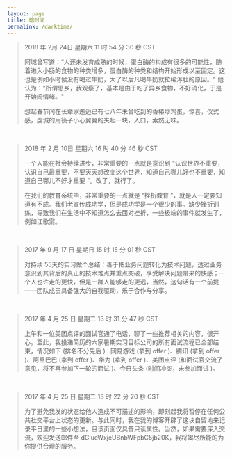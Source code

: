```yaml
---
layout: page
title: 暗时间
permalink: /darktime/
---
```


> 2018 年 2月 24日 星期六 11 时 54 分 30 秒 CST
>
> 阿城曾写道：“人还未发育成熟的时候，蛋白酶的构成有很多的可能性，随着进入小肠的食物的种类增多，蛋白酶的种类和结构开始形成以至固定。这也是例如小时候没有喝过牛奶，大了以后凡喝牛奶就拉稀泻肚的原因。" 他认为：“所谓思乡，我观察了，基本是由于吃了异乡食物，不好消化，于是开始闹情绪。"
> 
> 想起春节间在长辈家邂逅已有七八年未曾吃到的香椿炒鸡蛋，惊喜，仪式感，虔诚的用筷子小心翼翼的夹起一块，入口，索然无味。

<br/>

> 2018 年 2 月 10日 星期六 16 时 40 分 46 秒 CST
>
> 一个人能在社会持续进步，非常重要的一点就是意识到 "认识世界不重要，认识自己最重要，不要天天想改变这个世界，知道自己哪儿好也不重要，知道自己哪儿不好才重要 ”。改了，就行了。
>
> 在我们的教育系统中，非常重要的一点就是 “挫折教育 ”，就是人一定要知道有不成。我们老宣传成功学，但是成功学是一个很少的事。缺少挫折训练，导致我们在生活中不知道怎么去面对挫折，一些极端的事件就发生了，例如江歌案。

<br/>

> 2017 年 9 月 17 日 星期日 15 时 15 分 01 秒 CST
>
> 对持续  55天的实习做个总结：善于把业务问题转化为技术问题，透过业务意识到其背后的真正的技术难点并重点突破，享受解决问题带来的快感；一个人也许走的更快，但是一群人能够走的更远，当然，这句话有一个前提——团队成员具备强大的自我驱动，乐于合作与分享。

<br/>

> 2017 年 4 月 25 日 星期二 13 时 31 分 47 秒 CST
>
> 上午和一位美团点评的面试官通了电话，聊了一些推荐相关的内容，很开心。至此，我投递简历的六家暑期实习目标公司的所有面试流程已全部结束，情况如下 (排名不分先后 ) : 网易游戏 (拿到 offer )、腾讯 (拿到 offer )、阿里巴巴 (拿到 offer )、华为 (拿到 offer )、美团点评 (和面试官交流了意见，将不再参加下一轮的面试 )、今日头条 (时间冲突，未参加面试 )。

<br/>

> 2017 年 4 月 25 日 星期二 13 时 22 分 20 秒 CST
>
> 为了避免我发的状态给他人造成不可描述的影响，即刻起我将暂停在任何公共社交平台上状态的更新。与此同时，我在我的博客开辟了这块自留地来记录平日里的一些小想法，且该页面仅具备只读属性。当然，如果需要深入交流，欢迎发送邮件至 dGlueWxjeUBnbWFpbC5jb20K，我将竭尽所能的为你提供合理的服务。